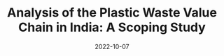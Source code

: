 ---
title: "Analysis of the Plastic Waste Value Chain in India: A Scoping Study"
collection: publications
permalink: /publication/2022_Nikam_et_al_Plastic_waste_India
date: 2022-10-07
#venue: 'Stockholm Environment Institute'
paperurl: '/files/publications/2022_Nikam_et_al_Plastic_waste_India.pdf'
link: 'http://doi.org/10.51414/sei2022.037'
#code: 'link to ISA dataverse goes here'
#github: 'link to github repo goes here'
citation: 'Nikam, J., Ddiba, D. and Njoroge, G. 2022. &quot;Analysis of the Plastic Waste Value Chain in India: A Scoping Study.&quot; SEI report. Stockholm Environment Institute, Stockholm. doi:10.51414/sei2022.037'
---
